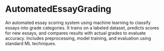 # AutomatedEssayGrading
An automated essay scoring system using machine learning to classify essays into grade categories. It trains on a labeled dataset, predicts scores for new essays, and compares results with actual grades to evaluate accuracy. Includes preprocessing, model training, and evaluation using standard ML techniques.
